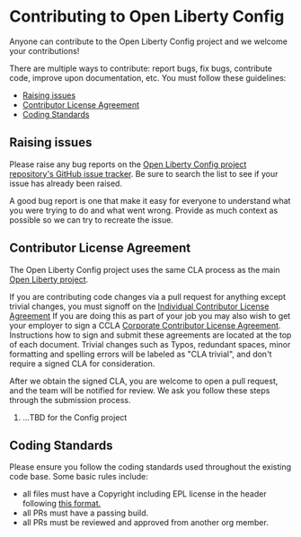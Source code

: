 # Contributing to Open Liberty Config
Anyone can contribute to the Open Liberty Config project and we welcome your contributions!

There are multiple ways to contribute: report bugs, fix bugs, contribute code, improve upon documentation, etc.  You must follow these guidelines:
* [Raising issues](https://github.com/OpenLiberty/config/blob/main/CONTRIBUTING.md#raising-issues)
* [Contributor License Agreement](https://github.com/OpenLiberty/config/blob/main/CONTRIBUTING.md#contributor-license-agreement)
* [Coding Standards](https://github.com/OpenLiberty/config/blob/main/CONTRIBUTING.md#coding-standards)

## Raising issues
Please raise any bug reports on the [Open Liberty Config project repository's GitHub issue tracker](https://github.com/OpenLiberty/config/issues). Be sure to search the list to see if your issue has already been raised.

A good bug report is one that make it easy for everyone to understand what you were trying to do and what went wrong. Provide as much context as possible so we can try to recreate the issue.

## Contributor License Agreement
The Open Liberty Config project uses the same CLA process as the main [Open Liberty project](https://github.com/OpenLiberty/open-liberty).

If you are contributing code changes via a pull request for anything except trivial changes, you must signoff on the [Individual Contributor License Agreement](https://github.com/OpenLiberty/open-liberty/blob/release/cla/open-liberty-cla-individual.pdf) If you are doing this as part of your job you may also wish to get your employer to sign a CCLA [Corporate Contributor License Agreement](https://github.com/OpenLiberty/open-liberty/blob/release/cla/open-liberty-cla-corporate.pdf). Instructions how to sign and submit these agreements are located at the top of each document. Trivial changes such as Typos, redundant spaces, minor formatting and spelling errors will be labeled as "CLA trivial", and don't require a signed CLA for consideration.

After we obtain the signed CLA, you are welcome to open a pull request, and the team will be notified for review. We ask you follow these steps through the submission process.
1. ...TBD for the Config project


## Coding Standards
Please ensure you follow the coding standards used throughout the existing code base. Some basic rules include:
* all files must have a Copyright including EPL license in the header following [this format.](https://www.eclipse.org/legal/epl-2.0/faq.php#h.q72cnghf29k0) 
* all PRs must have a passing build.
* all PRs must be reviewed and approved from another org member.
